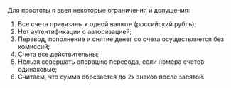 Для простоты я ввел некоторые ограничения и допущения:
1) Все счета привязаны к одной валюте (российский рубль);
2) Нет аутентификации с авторизацией;
3) Перевод, пополнение и снятие денег со счета осуществляется без комиссий;
4) Счета все действительны;
5) Нельзя совершать операцию перевода, если номера счетов одинаковые;
6) Считаем, что сумма обрезается до 2х знаков после запятой.